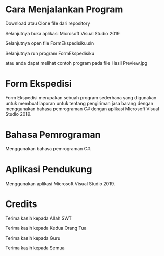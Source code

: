 # Cara Menjalankan Program
Download atau Clone file dari repository

Selanjutnya buka aplikasi Microsoft Visual Studio 2019

Selanjutnya open file FormEkspedisiku.sln

Selanjutnya run program FormEkspedisiku

atau anda dapat melihat contoh program pada file Hasil Preview.jpg

# Form Ekspedisi
Form Ekspedisi merupakan sebuah program sederhana yang digunakan untuk membuat laporan untuk tentang pengiriman jasa barang dengan menggunakan bahasa pemrograman C# dengan aplikasi Microsoft Visual Studio 2019.

# Bahasa Pemrograman
Menggunakan bahasa pemrograman C#.

# Aplikasi Pendukung
Menggunakan aplikasi Microsoft Visual Studio 2019.

# Credits
Terima kasih kepada Allah SWT

Terima kasih kepada Kedua Orang Tua

Terima kasih kepada Guru

Terima kasih kepada Semua
